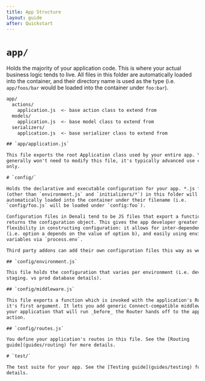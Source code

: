 ```yaml
---
title: App Structure
layout: guide
after: Quickstart
---
```


# `app/`

Holds the majority of your application code. This is where your actual business
logic tends to live. All files in this folder are automatically loaded into the
container, and their directory name is used as the type (i.e. `app/foos/bar`
would be loaded into the container under `foo:bar`).

```txt
app/
  actions/
    application.js  <- base action class to extend from
  models/
    application.js  <- base model class to extend from
  serializers/
    application.js  <- base serializer class to extend from

## `app/application.js`

This file exports the root Application class used by your entire app. You
generally won't need to modify this file, it's typically advanced use cases
only.

# `config/`

Holds the declarative and executable configuration for your app. *.js files
(other than `environment.js` and `initializers/*`) in this folder will be
automatically loaded into the container under their filename (i.e.
`config/foo.js` will be loaded under `config:foo`).

Configuration files in Denali tend to be JS files that export a function which
returns the configuration object. This gives the app developer greater
flexibility in constructing configuration: it allows for inter-dependent values
(i.e. option a depends on the value of option b), and easily using enviornment
variables via `process.env`.

Third party addons can add their own configuration files this way as well.

## `config/environment.js`

This file holds the configuration that varies per environment (i.e. dev vs.
staging. vs prod database details).

## `config/middleware.js`

This file exports a function which is invoked with the application's Router as
it's first argument. It lets you add generic Connect-compatible middleware to
your application that will run _before_ the Router hands off to the appropriate
action.

## `config/routes.js`

You define your application's routes in this file. See the [Routing
guide](guides/routing) for more details.

# `test/`

The test suite for your app. See the [Testing guide](guides/testing) for more
details.
